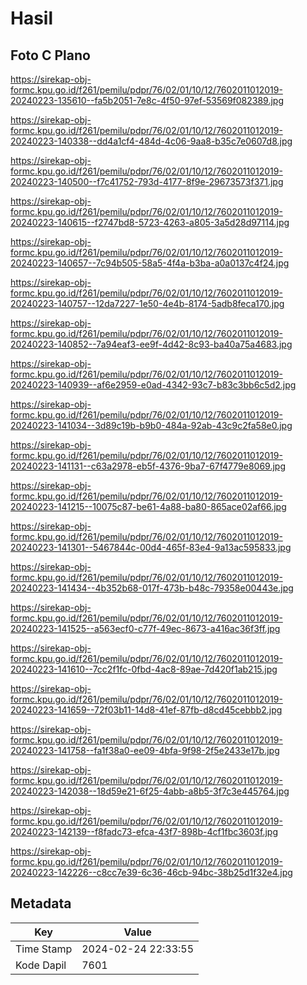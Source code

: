 # Hasil

## Foto C Plano

https://sirekap-obj-formc.kpu.go.id/f261/pemilu/pdpr/76/02/01/10/12/7602011012019-20240223-135610--fa5b2051-7e8c-4f50-97ef-53569f082389.jpg

https://sirekap-obj-formc.kpu.go.id/f261/pemilu/pdpr/76/02/01/10/12/7602011012019-20240223-140338--dd4a1cf4-484d-4c06-9aa8-b35c7e0607d8.jpg

https://sirekap-obj-formc.kpu.go.id/f261/pemilu/pdpr/76/02/01/10/12/7602011012019-20240223-140500--f7c41752-793d-4177-8f9e-29673573f371.jpg

https://sirekap-obj-formc.kpu.go.id/f261/pemilu/pdpr/76/02/01/10/12/7602011012019-20240223-140615--f2747bd8-5723-4263-a805-3a5d28d97114.jpg

https://sirekap-obj-formc.kpu.go.id/f261/pemilu/pdpr/76/02/01/10/12/7602011012019-20240223-140657--7c94b505-58a5-4f4a-b3ba-a0a0137c4f24.jpg

https://sirekap-obj-formc.kpu.go.id/f261/pemilu/pdpr/76/02/01/10/12/7602011012019-20240223-140757--12da7227-1e50-4e4b-8174-5adb8feca170.jpg

https://sirekap-obj-formc.kpu.go.id/f261/pemilu/pdpr/76/02/01/10/12/7602011012019-20240223-140852--7a94eaf3-ee9f-4d42-8c93-ba40a75a4683.jpg

https://sirekap-obj-formc.kpu.go.id/f261/pemilu/pdpr/76/02/01/10/12/7602011012019-20240223-140939--af6e2959-e0ad-4342-93c7-b83c3bb6c5d2.jpg

https://sirekap-obj-formc.kpu.go.id/f261/pemilu/pdpr/76/02/01/10/12/7602011012019-20240223-141034--3d89c19b-b9b0-484a-92ab-43c9c2fa58e0.jpg

https://sirekap-obj-formc.kpu.go.id/f261/pemilu/pdpr/76/02/01/10/12/7602011012019-20240223-141131--c63a2978-eb5f-4376-9ba7-67f4779e8069.jpg

https://sirekap-obj-formc.kpu.go.id/f261/pemilu/pdpr/76/02/01/10/12/7602011012019-20240223-141215--10075c87-be61-4a88-ba80-865ace02af66.jpg

https://sirekap-obj-formc.kpu.go.id/f261/pemilu/pdpr/76/02/01/10/12/7602011012019-20240223-141301--5467844c-00d4-465f-83e4-9a13ac595833.jpg

https://sirekap-obj-formc.kpu.go.id/f261/pemilu/pdpr/76/02/01/10/12/7602011012019-20240223-141434--4b352b68-017f-473b-b48c-79358e00443e.jpg

https://sirekap-obj-formc.kpu.go.id/f261/pemilu/pdpr/76/02/01/10/12/7602011012019-20240223-141525--a563ecf0-c77f-49ec-8673-a416ac36f3ff.jpg

https://sirekap-obj-formc.kpu.go.id/f261/pemilu/pdpr/76/02/01/10/12/7602011012019-20240223-141610--7cc2f1fc-0fbd-4ac8-89ae-7d420f1ab215.jpg

https://sirekap-obj-formc.kpu.go.id/f261/pemilu/pdpr/76/02/01/10/12/7602011012019-20240223-141659--72f03b11-14d8-41ef-87fb-d8cd45cebbb2.jpg

https://sirekap-obj-formc.kpu.go.id/f261/pemilu/pdpr/76/02/01/10/12/7602011012019-20240223-141758--fa1f38a0-ee09-4bfa-9f98-2f5e2433e17b.jpg

https://sirekap-obj-formc.kpu.go.id/f261/pemilu/pdpr/76/02/01/10/12/7602011012019-20240223-142038--18d59e21-6f25-4abb-a8b5-3f7c3e445764.jpg

https://sirekap-obj-formc.kpu.go.id/f261/pemilu/pdpr/76/02/01/10/12/7602011012019-20240223-142139--f8fadc73-efca-43f7-898b-4cf1fbc3603f.jpg

https://sirekap-obj-formc.kpu.go.id/f261/pemilu/pdpr/76/02/01/10/12/7602011012019-20240223-142226--c8cc7e39-6c36-46cb-94bc-38b25d1f32e4.jpg


## Metadata

| Key        | Value               |
| ---------- | ------------------- |
| Time Stamp | 2024-02-24 22:33:55 |
| Kode Dapil | 7601                |



